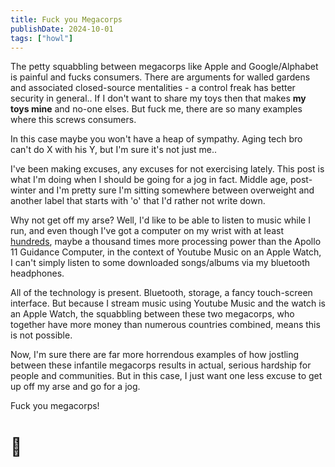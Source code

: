 ```yaml
---
title: Fuck you Megacorps
publishDate: 2024-10-01
tags: ["howl"]
---
```


The petty squabbling between megacorps like Apple and Google/Alphabet is painful and fucks consumers. There are arguments for walled gardens and associated closed-source mentalities - a control freak has better security in general.. If I don't want to share my toys then that makes **my toys mine** and no-one elses. But fuck me, there are so many examples where this screws consumers.

In this case maybe you won't have a heap of sympathy. Aging tech bro can't do X with his Y, but I'm sure it's not just me..

I've been making excuses, any excuses for not exercising lately. This post is what I'm doing when I should be going for a jog in fact. Middle age, post-winter and I'm pretty sure I'm sitting somewhere between overweight and another label that starts with 'o' that I'd rather not write down.

Why not get off my arse? Well, I'd like to be able to listen to music while I run, and even though I've got a computer on my wrist with at least [hundreds](https://mrdansclasses.wordpress.com/2016/01/02/the-apple-watch-vs-the-entire-apollo-space-missions-or-moores-law-vs-human-achievement/), maybe a thousand times more processing power than the Apollo 11 Guidance Computer, in the context of Youtube Music on an Apple Watch, I can't simply listen to some downloaded songs/albums via my bluetooth headphones.

All of the technology is present. Bluetooth, storage, a fancy touch-screen interface. But because I stream music using Youtube Music and the watch is an Apple Watch, the squabbling between these two megacorps, who together have more money than numerous countries combined, means this is not possible.

Now, I'm sure there are far more horrendous examples of how jostling between these infantile megacorps results in actual, serious hardship for people and communities. But in this case, I just want one less excuse to get up off my arse and go for a jog.

Fuck you megacorps!
# 🖕